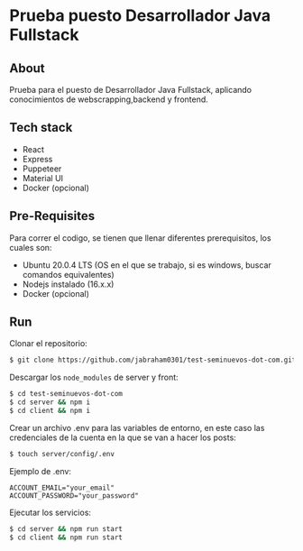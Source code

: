 # Prueba puesto Desarrollador Java Fullstack
## About
Prueba para el puesto de Desarrollador Java Fullstack, aplicando conocimientos de webscrapping,backend y frontend.
## Tech stack
* React
* Express
* Puppeteer
* Material UI
* Docker (opcional)
## Pre-Requisites
Para correr el codigo, se tienen que llenar diferentes prerequisitos, los cuales son:
- Ubuntu 20.0.4 LTS (OS en el que se trabajo, si es windows, buscar comandos equivalentes)
- Nodejs instalado (16.x.x)
- Docker (opcional)
## Run
Clonar el repositorio:
```sh
$ git clone https://github.com/jabraham0301/test-seminuevos-dot-com.git
```
Descargar los `node_modules` de server y front:
```sh
$ cd test-seminuevos-dot-com
$ cd server && npm i
$ cd client && npm i
```
Crear un archivo .env para las variables de entorno, en este caso las credenciales de la cuenta en la que se van a hacer los posts:
```sh
$ touch server/config/.env
```
Ejemplo de .env:
```.env
ACCOUNT_EMAIL="your_email"
ACCOUNT_PASSWORD="your_password"
```
Ejecutar los servicios:
```sh
$ cd server && npm run start
$ cd client && npm run start
```